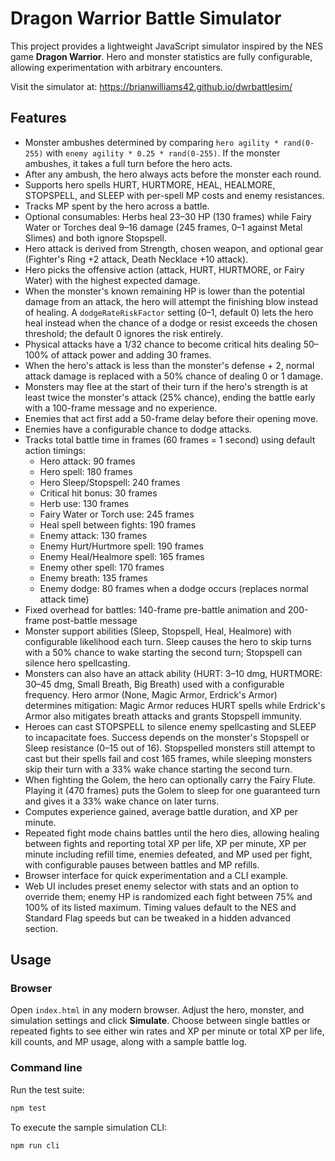 # Dragon Warrior Battle Simulator

This project provides a lightweight JavaScript simulator inspired by the NES game **Dragon Warrior**. Hero and monster statistics are fully configurable, allowing experimentation with arbitrary encounters.

Visit the simulator at: https://brianwilliams42.github.io/dwrbattlesim/

## Features
- Monster ambushes determined by comparing `hero agility * rand(0-255)` with `enemy agility * 0.25 * rand(0-255)`. If the monster ambushes, it takes a full turn before the hero acts.
- After any ambush, the hero always acts before the monster each round.
- Supports hero spells HURT, HURTMORE, HEAL, HEALMORE, STOPSPELL, and SLEEP with per-spell MP costs and enemy resistances.
- Tracks MP spent by the hero across a battle.
- Optional consumables: Herbs heal 23–30 HP (130 frames) while Fairy Water or Torches deal 9–16 damage (245 frames, 0–1 against Metal Slimes) and both ignore Stopspell.
- Hero attack is derived from Strength, chosen weapon, and optional gear (Fighter's Ring +2 attack, Death Necklace +10 attack).
- Hero picks the offensive action (attack, HURT, HURTMORE, or Fairy Water) with the highest expected damage.
- When the monster's known remaining HP is lower than the potential damage from an attack, the hero will attempt the finishing blow instead of healing. A `dodgeRateRiskFactor` setting (0–1, default 0) lets the hero heal instead when the chance of a dodge or resist exceeds the chosen threshold; the default 0 ignores the risk entirely.
- Physical attacks have a 1/32 chance to become critical hits dealing 50–100% of attack power and adding 30 frames.
- When the hero's attack is less than the monster's defense + 2, normal attack damage is replaced with a 50% chance of dealing 0 or 1 damage.
- Monsters may flee at the start of their turn if the hero's strength is at least twice the monster's attack (25% chance), ending the battle early with a 100-frame message and no experience.
- Enemies that act first add a 50-frame delay before their opening move.
- Enemies have a configurable chance to dodge attacks.
- Tracks total battle time in frames (60 frames = 1 second) using default action timings:
  - Hero attack: 90 frames
  - Hero spell: 180 frames
  - Hero Sleep/Stopspell: 240 frames
  - Critical hit bonus: 30 frames
  - Herb use: 130 frames
  - Fairy Water or Torch use: 245 frames
  - Heal spell between fights: 190 frames
  - Enemy attack: 130 frames
  - Enemy Hurt/Hurtmore spell: 190 frames
  - Enemy Heal/Healmore spell: 165 frames
  - Enemy other spell: 170 frames
  - Enemy breath: 135 frames
  - Enemy dodge: 80 frames when a dodge occurs (replaces normal attack time)
- Fixed overhead for battles: 140-frame pre-battle animation and 200-frame post-battle message
- Monster support abilities (Sleep, Stopspell, Heal, Healmore) with configurable likelihood each turn. Sleep causes the hero to skip turns with a 50% chance to wake starting the second turn; Stopspell can silence hero spellcasting.
- Monsters can also have an attack ability (HURT: 3–10 dmg, HURTMORE: 30–45 dmg, Small Breath, Big Breath) used with a configurable frequency. Hero armor (None, Magic Armor, Erdrick's Armor) determines mitigation: Magic Armor reduces HURT spells while Erdrick's Armor also mitigates breath attacks and grants Stopspell immunity.
- Heroes can cast STOPSPELL to silence enemy spellcasting and SLEEP to incapacitate foes. Success depends on the monster's Stopspell or Sleep resistance (0–15 out of 16). Stopspelled monsters still attempt to cast but their spells fail and cost 165 frames, while sleeping monsters skip their turn with a 33% wake chance starting the second turn.
- When fighting the Golem, the hero can optionally carry the Fairy Flute. Playing it (470 frames) puts the Golem to sleep for one guaranteed turn and gives it a 33% wake chance on later turns.
- Computes experience gained, average battle duration, and XP per minute.
- Repeated fight mode chains battles until the hero dies, allowing healing between fights and reporting total XP per life, XP per minute, XP per minute including refill time, enemies defeated, and MP used per fight, with configurable pauses between battles and MP refills.
- Browser interface for quick experimentation and a CLI example.
- Web UI includes preset enemy selector with stats and an option to override them; enemy HP is randomized each fight between 75% and 100% of its listed maximum. Timing values default to the NES and Standard Flag speeds but can be tweaked in a hidden advanced section.

## Usage
### Browser
Open `index.html` in any modern browser. Adjust the hero, monster, and simulation settings and click **Simulate**. Choose between single battles or repeated fights to see either win rates and XP per minute or total XP per life, kill counts, and MP usage, along with a sample battle log.

### Command line
Run the test suite:

```bash
npm test
```

To execute the sample simulation CLI:

```bash
npm run cli
```
